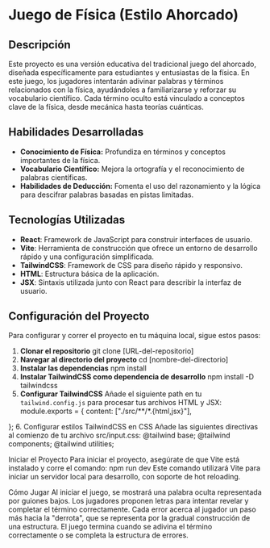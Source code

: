 # Juego de Física (Estilo Ahorcado)

## Descripción
Este proyecto es una versión educativa del tradicional juego del ahorcado, diseñada específicamente para estudiantes y entusiastas de la física. En este juego, los jugadores intentarán adivinar palabras y términos relacionados con la física, ayudándoles a familiarizarse y reforzar su vocabulario científico. Cada término oculto está vinculado a conceptos clave de la física, desde mecánica hasta teorías cuánticas.

## Habilidades Desarrolladas
- **Conocimiento de Física:** Profundiza en términos y conceptos importantes de la física.
- **Vocabulario Científico:** Mejora la ortografía y el reconocimiento de palabras científicas.
- **Habilidades de Deducción:** Fomenta el uso del razonamiento y la lógica para descifrar palabras basadas en pistas limitadas.

## Tecnologías Utilizadas
- **React**: Framework de JavaScript para construir interfaces de usuario.
- **Vite**: Herramienta de construcción que ofrece un entorno de desarrollo rápido y una configuración simplificada.
- **TailwindCSS**: Framework de CSS para diseño rápido y responsivo.
- **HTML**: Estructura básica de la aplicación.
- **JSX**: Sintaxis utilizada junto con React para describir la interfaz de usuario.

## Configuración del Proyecto
Para configurar y correr el proyecto en tu máquina local, sigue estos pasos:

1. **Clonar el repositorio**
git clone [URL-del-repositorio]
2. **Navegar al directorio del proyecto**
cd [nombre-del-directorio]
3. **Instalar las dependencias**
npm install
4. **Instalar TailwindCSS como dependencia de desarrollo**
npm install -D tailwindcss
5. **Configurar TailwindCSS**
Añade el siguiente path en tu `tailwind.config.js` para procesar tus archivos HTML y JSX:
module.exports = {
  content: ["./src/**/*.{html,jsx}"],

};
6. Configurar estilos TailwindCSS en CSS
Añade las siguientes directivas al comienzo de tu archivo src/input.css:
@tailwind base;
@tailwind components;
@tailwind utilities;

Iniciar el Proyecto
Para iniciar el proyecto, asegúrate de que Vite está instalado y corre el comando:
npm run dev
Este comando utilizará Vite para iniciar un servidor local para desarrollo, con soporte de hot reloading.

Cómo Jugar
Al iniciar el juego, se mostrará una palabra oculta representada por guiones bajos.
Los jugadores proponen letras para intentar revelar y completar el término correctamente.
Cada error acerca al jugador un paso más hacia la "derrota", que se representa por la gradual construcción de una estructura.
El juego termina cuando se adivina el término correctamente o se completa la estructura de errores.
